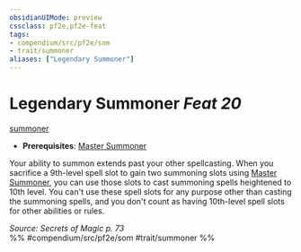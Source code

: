 ```yaml
---
obsidianUIMode: preview
cssclass: pf2e,pf2e-feat
tags:
- compendium/src/pf2e/som
- trait/summoner
aliases: ["Legendary Summoner"]
---
```

# Legendary Summoner  *Feat 20*  
[summoner](Reference/Rules/Traits/summoner-som.md "Summoner Class Trait")  

- **Prerequisites**: [Master Summoner](master-summoner-som.md)

Your ability to summon extends past your other spellcasting. When you sacrifice a 9th-level spell slot to gain two summoning slots using [Master Summoner](master-summoner-som.md), you can use those slots to cast summoning spells heightened to 10th level. You can't use these spell slots for any purpose other than casting the summoning spells, and you don't count as having 10th-level spell slots for other abilities or rules.

*Source: Secrets of Magic p. 73*  
%% #compendium/src/pf2e/som #trait/summoner %%